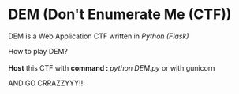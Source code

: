 # DEM (Don't Enumerate Me (CTF))
DEM is a Web Application CTF written in <i>Python (Flask)</i></p><p>How to play DEM?<br><br><b>Host</b> this CTF with <b>command : </b><i>python DEM.py</i> or with gunicorn</p><p>AND GO CRRAZZYYY!!!<br></p>
